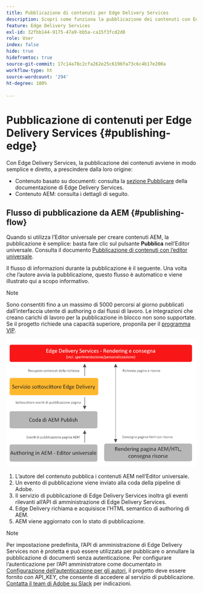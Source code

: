 ```yaml
---
title: Pubblicazione di contenuti per Edge Delivery Services
description: Scopri come funziona la pubblicazione dei contenuti con Edge Delivery Services e come pubblicare contenuti AEM con Edge Delivery Services.
feature: Edge Delivery Services
exl-id: 32fbb144-9175-47a9-bb5a-ca15f3fcd2d8
role: User
index: false
hide: true
hidefromtoc: true
source-git-commit: 17c14a78c2cfa262e25c6196fa73c6c4b17e200a
workflow-type: ht
source-wordcount: '294'
ht-degree: 100%

---
```



# Pubblicazione di contenuti per Edge Delivery Services {#publishing-edge}

Con Edge Delivery Services, la pubblicazione dei contenuti avviene in modo semplice e diretto, a prescindere dalla loro origine:

* Contenuto basato su documenti: consulta la [sezione Pubblicare](/help/edge/docs/authoring.md) della documentazione di Edge Delivery Services.
* Contenuto AEM: consulta i dettagli di seguito.

## Flusso di pubblicazione da AEM {#publishing-flow}

Quando si utilizza l’Editor universale per creare contenuti AEM, la pubblicazione è semplice: basta fare clic sul pulsante **Pubblica** nell’Editor universale. Consulta il documento [Pubblicazione di contenuti con l’editor universale](/help/sites-cloud/authoring/universal-editor/publishing.md).

Il flusso di informazioni durante la pubblicazione è il seguente. Una volta che l’autore avvia la pubblicazione, questo flusso è automatico e viene illustrato qui a scopo informativo.

>[!NOTE]
>
>Sono consentiti fino a un massimo di 5000 percorsi al giorno pubblicati dall’interfaccia utente di authoring o dai flussi di lavoro. Le integrazioni che creano carichi di lavoro per la pubblicazione in blocco non sono supportate. Se il progetto richiede una capacità superiore, proponila per il [programma VIP](https://www.aem.live/vip/intake).

![Flusso di informazioni durante la pubblicazione da AEM a Edge Delivery Services](assets/publishing-flow.png)

1. L’autore del contenuto pubblica i contenuti AEM nell’Editor universale.
1. Un evento di pubblicazione viene inviato alla coda della pipeline di Adobe.
1. Il servizio di pubblicazione di Edge Delivery Services inoltra gli eventi rilevanti all’API di amministrazione di Edge Delivery Services.
1. Edge Delivery richiama e acquisisce l’HTML semantico di authoring di AEM.
1. AEM viene aggiornato con lo stato di pubblicazione.

>[!NOTE]
>
>Per impostazione predefinita, l’API di amministrazione di Edge Delivery Services non è protetta e può essere utilizzata per pubblicare o annullare la pubblicazione di documenti senza autenticazione. Per configurare l’autenticazione per l’API amministratore come documentato in [Configurazione dell’autenticazione per gli autori](https://www.aem.live/docs/authentication-setup-authoring), il progetto deve essere fornito con API_KEY, che consente di accedere al servizio di pubblicazione. [Contatta il team di Adobe su Slack](/help/edge/docs/slack.md) per indicazioni.

